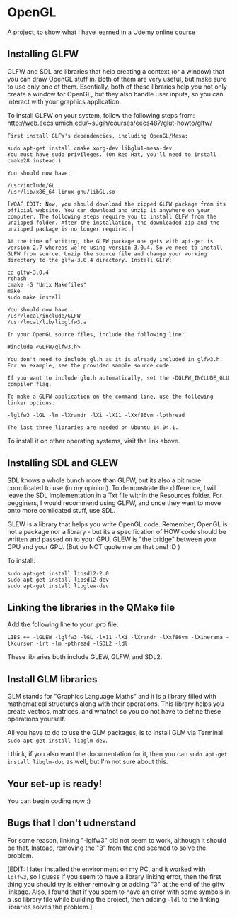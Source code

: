 # OpenGL
A project, to show what I have learned in a Udemy online course

## Installing GLFW
GLFW and SDL are libraries that help creating a context (or a window) that you can draw OpenGL stuff in. Both of them are very useful, but make sure to use only one of them. Esentially, both of these libraries help you not only create a window for OpenGL, but they also handle user inputs, so you can interact with your graphics application.

To install GLFW on your system, follow the following steps from: http://web.eecs.umich.edu/~sugih/courses/eecs487/glut-howto/glfw/

```
First install GLFW's dependencies, including OpenGL/Mesa:

sudo apt-get install cmake xorg-dev libglu1-mesa-dev
You must have sudo privileges. (On Red Hat, you'll need to install cmake28 instead.)

You should now have:

/usr/include/GL
/usr/lib/x86_64-linux-gnu/libGL.so

[WOAF EDIT: Now, you should download the zipped GLFW package from its official website. You can download and unzip it anywhere on your computer. The following steps require you to install GLFW from the unzipped folder. After the installation, the downloaded zip and the unzipped package is no longer required.]

At the time of writing, the GLFW package one gets with apt-get is version 2.7 whereas we're using version 3.0.4. So we need to install GLFW from source. Unzip the source file and change your working directory to the glfw-3.0.4 directory. Install GLFW:

cd glfw-3.0.4
rehash
cmake -G "Unix Makefiles"
make
sudo make install

You should now have:
/usr/local/include/GLFW
/usr/local/lib/libglfw3.a

In your OpenGL source files, include the following line:

#include <GLFW/glfw3.h>

You don't need to include gl.h as it is already included in glfw3.h.
For an example, see the provided sample source code.

If you want to include glu.h automatically, set the -DGLFW_INCLUDE_GLU compiler flag.

To make a GLFW application on the command line, use the following linker options:

-lglfw3 -lGL -lm -lXrandr -lXi -lX11 -lXxf86vm -lpthread

The last three libraries are needed on Ubuntu 14.04.1.
```
To install it on other operating systems, visit the link above.

## Installing SDL and GLEW
SDL knows a whole bunch more than GLFW, but its also a bit more complicated to use (in my opinion). To demonstrate the difference, I will leave the SDL implementation in a Txt file within the Resources folder. For begginers, I would recommend using GLFW, and once they want to move onto more comlicated stuff, use SDL.

GLEW is a library that helps you write OpenGL code. Remember, OpenGL is not a package nor a library - but its a specification of HOW code should be written and passed on to your GPU. GLEW is "the bridge" between your CPU and your GPU. (But do NOT quote me on that one! :D )

To install:
```
sudo apt-get install libsdl2-2.0
sudo apt-get install libsdl2-dev
sudo apt-get install libglew-dev
```
## Linking the libraries in the QMake file
Add the following line to your .pro file.
```
LIBS += -lGLEW -lglfw3 -lGL -lX11 -lXi -lXrandr -lXxf86vm -lXinerama -lXcursor -lrt -lm -pthread -lSDL2 -ldl
```
These libraries both include GLEW, GLFW, and SDL2.

## Install GLM libraries
GLM stands for "Graphics Language Maths" and it is a library filled with mathematical structures along with their operations. This library helps you create vectros, matrices, and whatnot so you do not have to define these operations yourself.

All you have to do to use the GLM packages, is to install GLM via Terminal `sudo apt-get install libglm-dev`.

I think, if you also want the documentation for it, then you can `sudo apt-get install libglm-doc` as well, but I'm not sure about this.

## Your set-up is ready! 
You can begin coding now :) 

## Bugs that I don't udnerstand
For some reason, linking "-lglfw3" did not seem to work, although it should be that. Instead, removing the "3" from the end seemed to solve the problem. 

[EDIT: I later installed the environment on my PC, and it worked with `-lglfw3`, so I guess if you seem to have a library linking error, then the first thing you should try is either removing or adding "3" at the end of the glfw linkage. Also, I found that if you seem to have an error with some symbols in a .so library file while building the project, then adding `-ldl` to the linking libraries solves the problem.]
